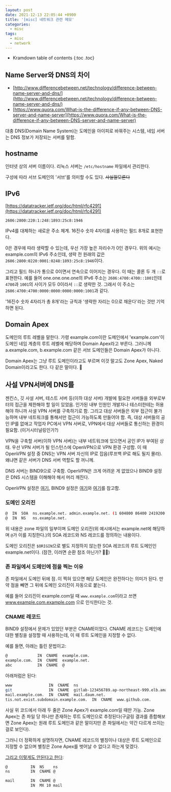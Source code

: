 ```yaml
---
layout: post
date: 2021-12-13 22:05:44 +0900
title: '[misc] 네트워크 관련 메모'
categories:
  - misc
tags:
  - misc
  - network
---
```


* Kramdown table of contents
{:toc .toc}

## Name Server와 DNS의 차이

- [http://www.differencebetween.net/technology/difference-between-name-server-and-dns/](http://www.differencebetween.net/technology/difference-between-name-server-and-dns/)
- [https://www.quora.com/What-is-the-difference-if-any-between-DNS-server-and-name-server](https://www.quora.com/What-is-the-difference-if-any-between-DNS-server-and-name-server)

대충 DNS(Domain Name System)는 도메인을 아이피로 바꿔주는 시스템, 네임 서버는 DNS 정보가 저장되는 서버를 말함.

## hostname

인터넷 상의 서버 이름이다. 리눅스 서버는 `/etc/hostname` 파일에서 관리한다.

구성에 따라 서브 도메인의 '서브'를 의미할 수도 있다. ~~사실잘모른다~~

## IPv6

[https://datatracker.ietf.org/doc/html/rfc4291](https://datatracker.ietf.org/doc/html/rfc4291)

```
2606:2800:220:1:248:1893:25c8:1946
```

IPv4를 대체하는 새로운 주소 체계. 16진수 숫자 4자리를 사용하는 필드 8개로 표현한다.

0은 경우에 따라 생략할 수 있는데, 우선 가장 높은 자리수가 0인 경우다. 위의 예시는 example.com의 IPv6 주소인데, 생략 전 원래의 값은 `2606:2800:0220:0001:0248:1893:25c8:1946`이다.

그리고 필드 하나가 통으로 0이면서 연속으로 이어지는 경우다. 이 때는 콜론 두 개 `::`로 표현한다. 예를 들어 one.one.one.one의 IPv6 주소는 `2606:4700:4700::1001`인데 `4700`과 `1001`의 사이가 모두 0이라서 `::`로 생략한 것. 그래서 이 주소는 `2606:4700:4700:0000:0000:0000:0000:1001`과 같다.

'16진수 숫자 4자리가 총 8개'라는 규칙과 '생략한 자리는 0으로 채운다'라는 것만 기억하면 된다.

## Domain Apex

도메인의 루트 레벨을 말한다. 가령 example.com이란 도메인에서 'example.com'이 도메인 네임 계층의 루트 레벨에 해당하며 Domain Apex라고 부른다. 그러니께 a.example.com, b.example.com 같은 서브 도메인들은 Domain Apex가 아니다.

Domain Apex는 그냥 루트 도메인이라고도 부르며 이것 말고도 Zone Apex, Naked Domain이라고도 한다. 다 같은 말이다. 🥲

## 사설 VPN서버에 DNS를

젠킨스, 깃 사설 서버, 테스트 서버 등(이하 대상 서버) 개발에 필요한 서버들을 외부로부터의 접근을 제한해야 할 일이 있었음. 인가된 내부 인원인 개발자나 테스터한테는 허용해야 하니까 사설 VPN 서버를 구축하기로 함. 그리고 대상 서버들은 외부 접근이 불가능하며 내부 네트워크를 통해서만 접근이 가능하도록 만들어야 함. 즉, 대상 서버들의 공인 IP를 없애고 작업자 PC에서 VPN 서버로, VPN에서 대상 서버들로 통신하는 환경이 필요함. (이거시터널링인가?)

VPN을 구축할 서버(이하 VPN 서버)는 내부 네트워크에 있으면서 공인 IP가 부여된 상태. 우선 VPN 서버가 될 인스턴스에 OpenVPN으로 VPN 환경 구성함. 이 때 OpenVPN 설정 중 DNS는 VPN 서버 자신의 IP로 잡음(루프백 IP로 해도 될지 몰라). 왜냐면 같은 서버가 DNS 서버 역할도 할 꺼니께.

DNS 서버는 BIND9으로 구축함. OpenVPN은 크게 어려운 게 없었으나 BIND9 설정은 DNS 시스템을 이해해야 해서 머리 깨진다.

OpenVPN 설정은 [여기](https://dejavuqa.tistory.com/243?category=299614), BIND9 설정은 [여기](https://lindarex.github.io/bind9/ubuntu-bind9-setting/)와 [여기](https://joungkyun.gitbook.io/annyung-3-user-guide/chapter5/chapter5-1-basic)를 참고함.

### 도메인 오리진

```bash
@  IN  SOA  ns.example.net. admin.example.net. (1 604800 86400 2419200 86400)
@  IN  NS   ns.example.net.
```

위 내용은 zone 파일의 일부이며 도메인 오리진(위 예시에서는 example.net에 해당하며 `@`가 이를 지칭한다.)의 SOA 레코드와 NS 레코드를 정의하는 내용이다.

도메인 오리진은 `$ORIGIN`으로 별도 지정하지 않는한 SOA 레코드의 루트 도메인인 example.net이다. (잠깐, 이러면 순환 참조 아닌가? 😵‍💫)

### 존 파일에서 도메인에 점을 찍는 이유

존 파일에서 도메인 뒤에 점`.`이 찍혀 있으면 해당 도메인은 완전하다는 의미가 된다. 만약 점을 빼면 그 뒤에 도메인 오리진이 자동으로 붙는다.

예를 들어 오리진이 example.com일 때 `www.example.com`이라고 쓰면 www.example.com.example.com 으로 인식한다는 것.

### CNAME 레코드

BIND9 설정에서 문제가 있었던 부분은 CNAME이었다. CNAME 레코드는 도메인에 대한 별칭을 설정할 때 사용하는데, 이 때 루트 도메인을 지정할 수 없다.

예를 들면, 아래는 틀린 문법이고:

```bash
@             IN  CNAME  example.com.
example.com.  IN  CNAME  example.net.
abc           IN  CNAME  @
```

아래처럼은 된다:

```bash
www                IN  CNAME  ns
git                IN  CNAME  gitlab-123456789.ap-northeast-999.elb.amazonaws.com.
mail.example.com.  IN  CNAME  mail.daum.net.
tis.not.exist.subdomain.example.com.  IN  CNAME  www.github.com.
```

사실 위 코드에서 아래 두 줄은 Zone Apex가 example.com일 때만 가능. Zone Apex는 존 파일 당 하나만 존재하는 루트 도메인으로 추정된다(구글링 결과를 종합해보면 Zone Apex는 원래 루트 도메인과 같은 말이지만 존 파일에서는 약간 다르게 쓰이는 걸로 보인다).

그러니 더 정확하게 설명하자면, CNAME 레코드의 별칭이나 대상은 루트 도메인으로 지정할 수 없으며 별칭은 Zone Apex를 벗어날 수 없다고 하는게 맞겠다.

[그리고 이렇게도 안된다고 한다](https://joungkyun.gitbook.io/annyung-3-user-guide/chapter5/chapter5-2-add-domain):

```bash
@          IN  NS    ns
ns         IN  CNAME @

mail       IN  CNAME @
           IN  MX 10 mail
```
